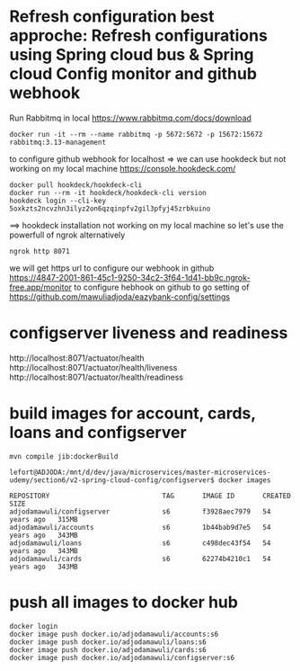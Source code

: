 # Refresh configuration best approche:  Refresh configurations using Spring cloud bus & Spring cloud Config monitor and github webhook

Run Rabbitmq in local
https://www.rabbitmq.com/docs/download

    docker run -it --rm --name rabbitmq -p 5672:5672 -p 15672:15672 rabbitmq:3.13-management


to configure github webhook for localhost => we can use hookdeck but not working on my local machine
https://console.hookdeck.com/

    docker pull hookdeck/hookdeck-cli
    docker run --rm -it hookdeck/hookdeck-cli version
    hookdeck login --cli-key 5oxkzts2ncvzhn3ilyz2on6qzqinpfv2gil3pfyj45zrbkuino

==> hookdeck installation not working on my local machine so let's use the powerfull of ngrok alternatively 

    ngrok http 8071
we will get https url to configure our webhook in github  
https://4847-2001-861-45c1-9250-34c2-3f64-1d41-bb9c.ngrok-free.app/monitor 
to configure hebhook on github to go setting of https://github.com/mawuliadjoda/eazybank-config/settings



# configserver liveness and readiness 
http://localhost:8071/actuator/health
http://localhost:8071/actuator/health/liveness
http://localhost:8071/actuator/health/readiness


# build images for account, cards, loans and configserver
    mvn compile jib:dockerBuild

    lefort@ADJODA:/mnt/d/dev/java/microservices/master-microservices-udemy/section6/v2-spring-cloud-config/configserver$ docker images

    REPOSITORY                            TAG       IMAGE ID       CREATED        SIZE
    adjodamawuli/configserver             s6        f3928aec7979   54 years ago   315MB
    adjodamawuli/accounts                 s6        1b44bab9d7e5   54 years ago   343MB
    adjodamawuli/loans                    s6        c498dec43f54   54 years ago   343MB
    adjodamawuli/cards                    s6        62274b4210c1   54 years ago   343MB


# push all images to docker hub
    docker login
    docker image push docker.io/adjodamawuli/accounts:s6
    docker image push docker.io/adjodamawuli/loans:s6
    docker image push docker.io/adjodamawuli/cards:s6
    docker image push docker.io/adjodamawuli/configserver:s6